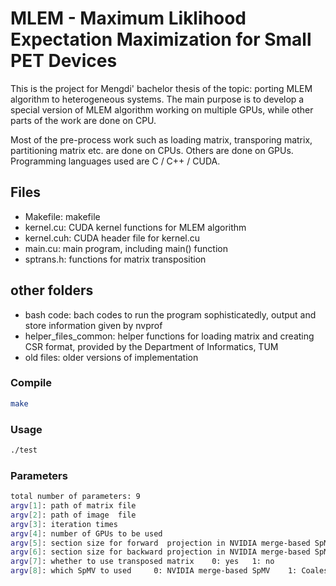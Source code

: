 ﻿# MLEM - Maximum Liklihood Expectation Maximization for Small PET Devices

This is the project for Mengdi' bachelor thesis of the topic: porting MLEM algorithm to heterogeneous systems. The main purpose is to develop a special version of MLEM algorithm working on multiple GPUs, while other parts of the work are done on CPU.

Most of the pre-process work such as loading matrix, transporing matrix, partitioning matrix etc. are done on CPUs.
Others are done on GPUs. Programming languages used are C / C++ / CUDA.

## Files
- Makefile:     makefile
- kernel.cu:    CUDA kernel functions for MLEM algorithm
- kernel.cuh:   CUDA header file for kernel.cu
- main.cu:      main program, including main() function
- sptrans.h:    functions for matrix transposition

## other folders
- bash code:            bach codes to run the program sophisticatedly, output and store information given by nvprof
- helper_files_common:  helper functions for loading matrix and creating CSR format, provided by the Department of Informatics, TUM
- old files:            older versions of implementation

### Compile
```sh
make
```
### Usage
```sh
./test
```

### Parameters
```sh
total number of parameters: 9
argv[1]: path of matrix file
argv[2]: path of image  file
argv[3]: iteration times
argv[4]: number of GPUs to be used
argv[5]: section size for forward  projection in NVIDIA merge-based SpMV
argv[6]: section size for backward projection in NVIDIA merge-based SpMV
argv[7]: whether to use transposed matrix    0: yes   1: no
argv[8]: which SpMV to used     0: NVIDIA merge-based SpMV    1: Coalesced Brutal Warp SpMV
```